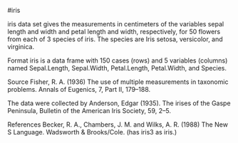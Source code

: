 #iris

iris data set gives the measurements in centimeters of the variables sepal length and width and petal length and width, respectively, for 50 flowers from each of 3 species of iris. The species are Iris setosa, versicolor, and virginica.

Format
iris is a data frame with 150 cases (rows) and 5 variables (columns) named Sepal.Length, Sepal.Width, Petal.Length, Petal.Width, and Species.

Source
Fisher, R. A. (1936) The use of multiple measurements in taxonomic problems. Annals of Eugenics, 7, Part II, 179–188.

The data were collected by Anderson, Edgar (1935). The irises of the Gaspe Peninsula, Bulletin of the American Iris Society, 59, 2–5.

References
Becker, R. A., Chambers, J. M. and Wilks, A. R. (1988) The New S Language. Wadsworth & Brooks/Cole. (has iris3 as iris.)
